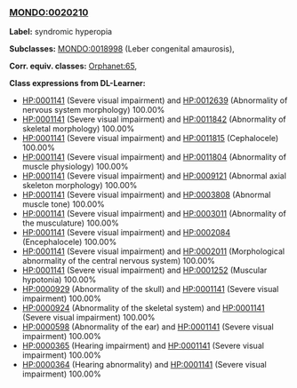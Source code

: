 
### [MONDO:0020210](http://purl.obolibrary.org/obo/MONDO_0020210)
**Label:** syndromic hyperopia

**Subclasses:** [MONDO:0018998](http://purl.obolibrary.org/obo/MONDO_0018998) (Leber congenital amaurosis), 

**Corr. equiv. classes:** [Orphanet:65](http://www.orpha.net/ORDO/Orphanet_65), 

**Class expressions from DL-Learner:**

- [HP:0001141](http://purl.obolibrary.org/obo/HP_0001141) (Severe visual impairment) and [HP:0012639](http://purl.obolibrary.org/obo/HP_0012639) (Abnormality of nervous system morphology) 100.00%
- [HP:0001141](http://purl.obolibrary.org/obo/HP_0001141) (Severe visual impairment) and [HP:0011842](http://purl.obolibrary.org/obo/HP_0011842) (Abnormality of skeletal morphology) 100.00%
- [HP:0001141](http://purl.obolibrary.org/obo/HP_0001141) (Severe visual impairment) and [HP:0011815](http://purl.obolibrary.org/obo/HP_0011815) (Cephalocele) 100.00%
- [HP:0001141](http://purl.obolibrary.org/obo/HP_0001141) (Severe visual impairment) and [HP:0011804](http://purl.obolibrary.org/obo/HP_0011804) (Abnormality of muscle physiology) 100.00%
- [HP:0001141](http://purl.obolibrary.org/obo/HP_0001141) (Severe visual impairment) and [HP:0009121](http://purl.obolibrary.org/obo/HP_0009121) (Abnormal axial skeleton morphology) 100.00%
- [HP:0001141](http://purl.obolibrary.org/obo/HP_0001141) (Severe visual impairment) and [HP:0003808](http://purl.obolibrary.org/obo/HP_0003808) (Abnormal muscle tone) 100.00%
- [HP:0001141](http://purl.obolibrary.org/obo/HP_0001141) (Severe visual impairment) and [HP:0003011](http://purl.obolibrary.org/obo/HP_0003011) (Abnormality of the musculature) 100.00%
- [HP:0001141](http://purl.obolibrary.org/obo/HP_0001141) (Severe visual impairment) and [HP:0002084](http://purl.obolibrary.org/obo/HP_0002084) (Encephalocele) 100.00%
- [HP:0001141](http://purl.obolibrary.org/obo/HP_0001141) (Severe visual impairment) and [HP:0002011](http://purl.obolibrary.org/obo/HP_0002011) (Morphological abnormality of the central nervous system) 100.00%
- [HP:0001141](http://purl.obolibrary.org/obo/HP_0001141) (Severe visual impairment) and [HP:0001252](http://purl.obolibrary.org/obo/HP_0001252) (Muscular hypotonia) 100.00%
- [HP:0000929](http://purl.obolibrary.org/obo/HP_0000929) (Abnormality of the skull) and [HP:0001141](http://purl.obolibrary.org/obo/HP_0001141) (Severe visual impairment) 100.00%
- [HP:0000924](http://purl.obolibrary.org/obo/HP_0000924) (Abnormality of the skeletal system) and [HP:0001141](http://purl.obolibrary.org/obo/HP_0001141) (Severe visual impairment) 100.00%
- [HP:0000598](http://purl.obolibrary.org/obo/HP_0000598) (Abnormality of the ear) and [HP:0001141](http://purl.obolibrary.org/obo/HP_0001141) (Severe visual impairment) 100.00%
- [HP:0000365](http://purl.obolibrary.org/obo/HP_0000365) (Hearing impairment) and [HP:0001141](http://purl.obolibrary.org/obo/HP_0001141) (Severe visual impairment) 100.00%
- [HP:0000364](http://purl.obolibrary.org/obo/HP_0000364) (Hearing abnormality) and [HP:0001141](http://purl.obolibrary.org/obo/HP_0001141) (Severe visual impairment) 100.00%


